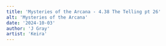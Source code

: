 ```yaml
---
title: 'Mysteries of the Arcana - 4.38 The Telling pt 26'
alt: 'Mysteries of the Arcana'
date: '2024-10-03'
author: 'J Gray'
artist: 'Keira'
---
```

